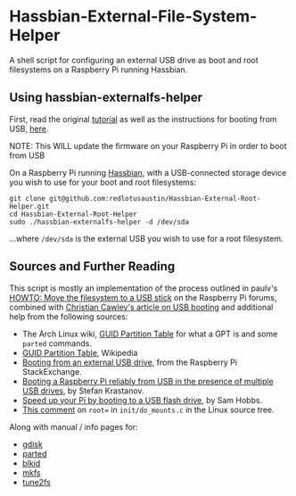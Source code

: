 Hassbian-External-File-System-Helper
===============================

A shell script for configuring an external USB drive as boot and root filesystems
on a Raspberry Pi running Hassbian.

Using hassbian-externalfs-helper
-------------------------------------

First, read the original [tutorial][tutorial] as well as the instructions for booting from USB, [here][bootusb].

NOTE: This WILL update the firmware on your Raspberry Pi in order to boot from USB

On a Raspberry Pi running [Hassbian][hassbian], with a USB-connected storage device you
wish to use for your boot and root filesystems:

    git clone git@github.com:redlotusaustin/Hassbian-External-Root-Helper.git
    cd Hassbian-External-Root-Helper
    sudo ./hassbian-externalfs-helper -d /dev/sda

...where `/dev/sda` is the external USB you wish to use for a root filesystem.

Sources and Further Reading
---------------------------

This script is mostly an implementation of the process outlined in paulv's
[HOWTO: Move the filesystem to a USB stick][1] on the Raspberry Pi forums, combined with [Christian Cawley's article on USB booting][bootusb] and
additional help from the following sources:

- The Arch Linux wiki, [GUID Partition Table][2] for what a GPT is and
  some `parted` commands.
- [GUID Partition Table][wp], Wikipedia
- [Booting from an external USB drive][3], from the Raspberry Pi StackExchange.
- [Booting a Raspberry Pi reliably from USB in the presence of multiple USB drives][4],
  by Stefan Krastanov.
- [Speed up your Pi by booting to a USB flash drive][5], by Sam Hobbs.
- [This comment][6] on `root=` in `init/do_mounts.c` in the Linux source tree.

Along with manual / info pages for:

- [gdisk](http://manpages.debian.org/cgi-bin/man.cgi?query=gdisk&apropos=0&sektion=0&manpath=Debian+7.0+wheezy&format=html&locale=en)
- [parted](http://manpages.debian.org/cgi-bin/man.cgi?query=parted&apropos=0&sektion=0&manpath=Debian+7.0+wheezy&format=html&locale=en)
- [blkid](http://manpages.debian.org/cgi-bin/man.cgi?query=blkid&apropos=0&sektion=0&manpath=Debian+7.0+wheezy&format=html&locale=en)
- [mkfs](http://manpages.debian.org/cgi-bin/man.cgi?query=mkfs&apropos=0&sektion=0&manpath=Debian+7.0+wheezy&format=html&locale=en)
- [tune2fs](http://manpages.debian.org/cgi-bin/man.cgi?query=tune2fs&apropos=0&sektion=0&manpath=Debian+7.0+wheezy&format=html&locale=en)

[1]: https://www.raspberrypi.org/forums/viewtopic.php?f=29&t=44177
[2]: https://wiki.archlinux.org/index.php/GUID_Partition_Table
[3]: http://raspberrypi.stackexchange.com/questions/12404/booting-from-an-external-usb-drive
[4]: http://blog.krastanov.org/2014/01/30/booting-pi-reliably-from-usb/
[5]: https://samhobbs.co.uk/2013/10/speed-up-your-pi-by-booting-to-a-usb-flash-drive
[wp]: https://en.wikipedia.org/wiki/GUID_Partition_Table
[6]: https://github.com/torvalds/linux/blob/10975933da3d65f8833d4ce98dcc2ecc63a695d6/init/do_mounts.c#L183
[tutorial]: https://learn.adafruit.com/external-drive-as-raspberry-pi-root
[hassbian]: https://home-assistant.io/docs/hassbian/
[bootusb]: http://www.makeuseof.com/tag/make-raspberry-pi-3-boot-usb/